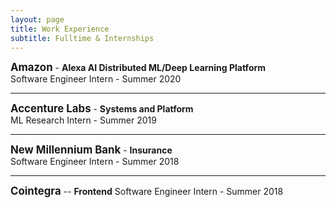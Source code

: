 ```yaml
---
layout: page
title: Work Experience
subtitle: Fulltime & Internships
---
```


<span style="font-size:larger;">**Amazon**</span> - **Alexa AI Distributed ML/Deep Learning Platform**  
Software Engineer Intern - Summer 2020

---

<span style="font-size:larger;">**Accenture Labs**</span> - **Systems and Platform**  
ML Research Intern - Summer 2019

---

<span style="font-size:larger;">**New Millennium Bank**</span> - **Insurance**  
Software Engineer Intern - Summer 2018

---

<span style="font-size:larger;">**Cointegra**</span> -- **Frontend**
Software Engineer Intern - Summer 2018
